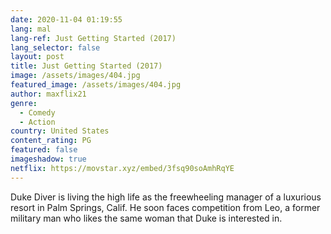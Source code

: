 ```yaml
---
date: 2020-11-04 01:19:55
lang: mal
lang-ref: Just Getting Started (2017)
lang_selector: false
layout: post
title: Just Getting Started (2017)
image: /assets/images/404.jpg
featured_image: /assets/images/404.jpg
author: maxflix21
genre:
  - Comedy
  - Action
country: United States
content_rating: PG
featured: false
imageshadow: true
netflix: https://movstar.xyz/embed/3fsq90soAmhRqYE
---
```

Duke Diver is living the high life as the freewheeling manager of a luxurious resort in Palm Springs, Calif. He soon faces competition from Leo, a former military man who likes the same woman that Duke is interested in.